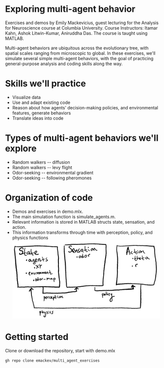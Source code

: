 # Exploring multi-agent behavior
Exercises and demos by Emily Mackevicius, guest lecturing for the Analysis for Neuroscience course at Columbia University. Course Instructors: Itamar Kahn, Ashok Litwin-Kumar, Aniruddha Das. The course is taught using MATLAB. 

Multi-agent behaviors are ubiquitous across the evolutionary tree, with spatial scales ranging from microscopic to global. In these exercises, we'll simulate several simple multi-agent behaviors, with the goal of practicing general-purpose analysis and coding skills along the way.

# Skills we'll practice
- Visualize data
- Use and adapt existing code
- Reason about how agents' decision-making policies, and environmental features, generate behaviors
- Translate ideas into code

# Types of multi-agent behaviors we'll explore
- Random walkers -- diffusion
- Random walkers -- levy flight
- Odor-seeking -- environmental gradient
- Odor-seeking -- following pheromones

# Organization of code
- Demos and exercises in demo.mlx.
- The main simulation function is simulate_agents.m. 
- Relevant information is stored in MATLAB structs state, sensation, and action. 
- This information transforms through time with perception, policy, and physics functions
![](https://github.com/emackev/multi_agent_exercises/blob/main/collaborative%20intelligent%20systems%20-%20page%2073.png?raw=true)

# Getting started
Clone or download the repository, start with demo.mlx

```gh repo clone emackev/multi_agent_exercises```
